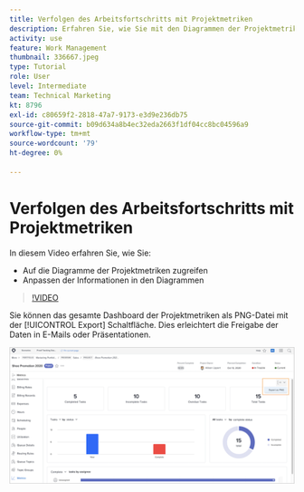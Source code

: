 ```yaml
---
title: Verfolgen des Arbeitsfortschritts mit Projektmetriken
description: Erfahren Sie, wie Sie mit den Diagrammen der Projektmetriken den Fortschritt der Projektarbeit in verfolgen können. [!DNL  Workfront].
activity: use
feature: Work Management
thumbnail: 336667.jpeg
type: Tutorial
role: User
level: Intermediate
team: Technical Marketing
kt: 8796
exl-id: c80659f2-2818-47a7-9173-e3d9e236db75
source-git-commit: b09d634a8b4ec32eda2663f1df04cc8bc04596a9
workflow-type: tm+mt
source-wordcount: '79'
ht-degree: 0%

---
```


# Verfolgen des Arbeitsfortschritts mit Projektmetriken

In diesem Video erfahren Sie, wie Sie:

* Auf die Diagramme der Projektmetriken zugreifen
* Anpassen der Informationen in den Diagrammen

>[!VIDEO](https://video.tv.adobe.com/v/336667/?quality=12)

Sie können das gesamte Dashboard der Projektmetriken als PNG-Datei mit der [!UICONTROL Export] Schaltfläche. Dies erleichtert die Freigabe der Daten in E-Mails oder Präsentationen.

![Seite mit exportierten Projektmetriken](assets/planner-fund-metrics-export.png)

<!---
Overview of project metrics
--->
